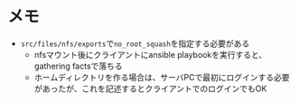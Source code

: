 # メモ
- `src/files/nfs/exports`で`no_root_squash`を指定する必要がある
    - nfsマウント後にクライアントにansible playbookを実行すると、gathering factsで落ちる
    - ホームディレクトリを作る場合は、サーバPCで最初にログインする必要があったが、これを記述するとクライアントでのログインでもOK
